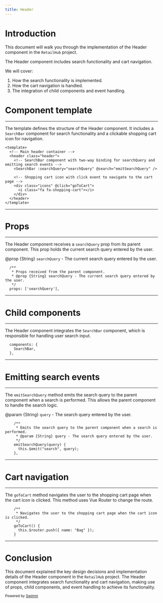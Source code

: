 ```yaml
---
title: Header
---
```

# Introduction

This document will walk you through the implementation of the Header component in the <SwmToken path="/frontend/src/components/Header.vue" pos="3:4:4" line-data="  Project: RetailHub">`RetailHub`</SwmToken> project.

The Header component includes search functionality and cart navigation.

We will cover:

1. How the search functionality is implemented.
2. How the cart navigation is handled.
3. The integration of child components and event handling.

# Component template

<SwmSnippet path="/frontend/src/components/Header.vue" line="14">

---

The template defines the structure of the Header component. It includes a <SwmToken path="/frontend/src/components/Header.vue" pos="17:3:3" line-data="    &lt;!-- SearchBar component with two-way binding for searchQuery and emitting search events --&gt;">`SearchBar`</SwmToken> component for search functionality and a clickable shopping cart icon for navigation.

```
<template>
  <!-- Main header container -->
  <header class="header">
    <!-- SearchBar component with two-way binding for searchQuery and emitting search events -->
    <SearchBar :searchQuery="searchQuery" @search="emitSearchQuery" />

    <!-- Shopping cart icon with click event to navigate to the cart page -->
    <div class="icons" @click="goToCart">
      <i class="fa fa-shopping-cart"></i>
    </div>
  </header>
</template>
```

---

</SwmSnippet>

# Props

<SwmSnippet path="/frontend/src/components/Header.vue" line="37">

---

The Header component receives a <SwmToken path="/frontend/src/components/Header.vue" pos="39:10:10" line-data="   * @prop {String} searchQuery - The current search query entered by the user.">`searchQuery`</SwmToken> prop from its parent component. This prop holds the current search query entered by the user.

@prop {String} <SwmToken path="/frontend/src/components/Header.vue" pos="41:6:6" line-data="  props: [&#39;searchQuery&#39;],">`searchQuery`</SwmToken> - The current search query entered by the user.

```
  /**
   * Props received from the parent component.
   * @prop {String} searchQuery - The current search query entered by the user.
   */
  props: ['searchQuery'],
```

---

</SwmSnippet>

# Child components

<SwmSnippet path="/frontend/src/components/Header.vue" line="43">

---

The Header component integrates the <SwmToken path="/frontend/src/components/Header.vue" pos="44:1:1" line-data="    SearchBar,">`SearchBar`</SwmToken> component, which is responsible for handling user search input.

```
  components: {
    SearchBar,
  },
```

---

</SwmSnippet>

# Emitting search events

<SwmSnippet path="/frontend/src/components/Header.vue" line="48">

---

The <SwmToken path="/frontend/src/components/Header.vue" pos="52:1:1" line-data="    emitSearchQuery(query) {">`emitSearchQuery`</SwmToken> method emits the search query to the parent component when a search is performed. This allows the parent component to handle the search logic.

@param {String} <SwmToken path="/frontend/src/components/Header.vue" pos="52:3:3" line-data="    emitSearchQuery(query) {">`query`</SwmToken> - The search query entered by the user.

```
    /**
     * Emits the search query to the parent component when a search is performed.
     * @param {String} query - The search query entered by the user.
     */
    emitSearchQuery(query) {
      this.$emit("search", query);
    },
```

---

</SwmSnippet>

# Cart navigation

<SwmSnippet path="/frontend/src/components/Header.vue" line="56">

---

The <SwmToken path="/frontend/src/components/Header.vue" pos="59:1:1" line-data="    goToCart() {">`goToCart`</SwmToken> method navigates the user to the shopping cart page when the cart icon is clicked. This method uses Vue Router to change the route.

```
    /**
     * Navigates the user to the shopping cart page when the cart icon is clicked.
     */
    goToCart() {
      this.$router.push({ name: "Bag" });
    }
```

---

</SwmSnippet>

# Conclusion

This document explained the key design decisions and implementation details of the Header component in the <SwmToken path="/frontend/src/components/Header.vue" pos="3:4:4" line-data="  Project: RetailHub">`RetailHub`</SwmToken> project. The Header component integrates search functionality and cart navigation, making use of props, child components, and event handling to achieve its functionality.

<SwmMeta version="3.0.0" repo-id="Z2l0aHViJTNBJTNBUmV0YWlsSFVCLUZyb250ZW5kJTNBJTNBcmVtaWRlc2phcmRpbnM=" repo-name="RetailHUB-Frontend"><sup>Powered by [Swimm](https://app.swimm.io/)</sup></SwmMeta>

